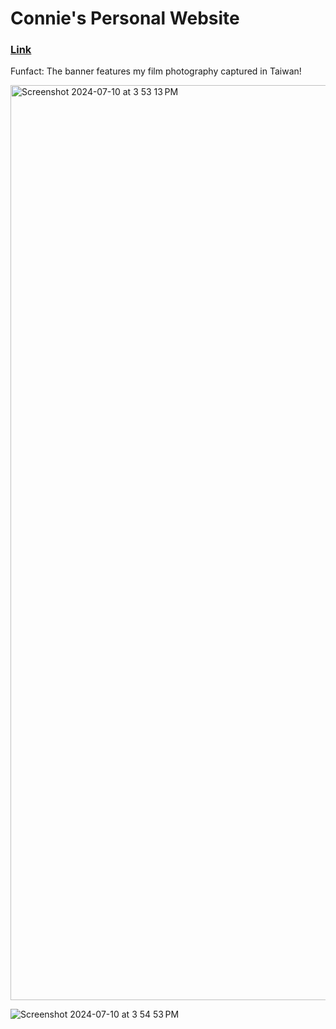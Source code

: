 # Connie's Personal Website

### [Link](https://conniehsu.netlify.app)


Funfact: The banner features my film photography captured in Taiwan!

<img width="1464" alt="Screenshot 2024-07-10 at 3 53 13 PM" src="https://github.com/coniiiettn/personal-website/assets/132239088/9fc52042-3f93-4029-8eba-15a4fdb59355">

![Screenshot 2024-07-10 at 3 54 53 PM](https://github.com/coniiiettn/personal-website/assets/132239088/d95c0ab8-1b48-499c-92b6-ecff3aed9f96)

